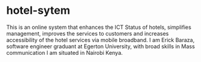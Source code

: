 # hotel-sytem
This is an online system that enhances the ICT Status of hotels, simplifies management, improves the services to customers and increases accessibility of the hotel services via mobile broadband.
I am Erick Baraza, software engineer graduant at Egerton University, with broad skills in Mass communication
I am situated in Nairobi Kenya.
